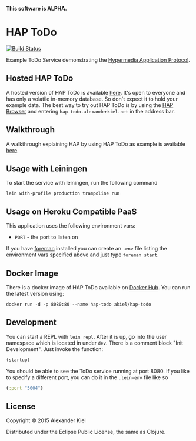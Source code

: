 __This software is ALPHA.__

# HAP ToDo

[![Build Status](https://travis-ci.org/alexanderkiel/hap-todo.svg?branch=master)](https://travis-ci.org/alexanderkiel/hap-todo)

Example ToDo Service demonstrating the [Hypermedia Application Protocol][2].

## Hosted HAP ToDo

A hosted version of HAP ToDo is available [here][3]. It's open to everyone and
has only a volatile in-memory database. So don't expect it to hold your example
data. The best way to try out HAP ToDo is by using the [HAP Browser][4] and
entering `hap-todo.alexanderkiel.net` in the address bar.

## Walkthrough

A walkthrough explaining HAP by using HAP ToDo as example is available [here][6].

## Usage with Leiningen
         
To start the service with leiningen, run the following command

    lein with-profile production trampoline run

## Usage on Heroku Compatible PaaS

This application uses the following environment vars:

* `PORT` - the port to listen on

If you have [foreman][1] installed you can create an `.env` file listing the
environment vars specified above and just type `foreman start`.

## Docker Image

There is a docker image of HAP ToDo available on [Docker Hub][5]. You can run 
the latest version using:

    docker run -d -p 8080:80 --name hap-todo akiel/hap-todo

## Development

You can start a REPL with `lein repl`. After it is up, go into the user
namespace which is located in under `dev`. There is a comment block
"Init Development". Just invoke the function:

```clojure
(startup)
```
    
You should be able to see the ToDo service running at port 8080. If you like to 
specify a different port, you can do it in the `.lein-env` file like so

```clojure
{:port "5004"}
```

## License

Copyright © 2015 Alexander Kiel

Distributed under the Eclipse Public License, the same as Clojure.

[1]: <https://github.com/ddollar/foreman>
[2]: <https://github.com/alexanderkiel/hap-spec>
[3]: <http://hap-todo.alexanderkiel.net>
[4]: <http://hap-browser.alexanderkiel.net>
[5]: <https://registry.hub.docker.com/u/akiel/hap-todo/>
[6]: <https://github.com/alexanderkiel/hap-todo/blob/master/doc/walkthrough.md>
